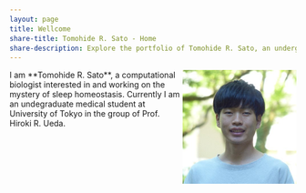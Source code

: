 ```yaml
---
layout: page
title: Wellcome
share-title: Tomohide R. Sato - Home
share-description: Explore the portfolio of Tomohide R. Sato, an undergraduate student with an interest in sleep medicine, neuroscience, theoretical biology, and medicine. Learn more about Tomohide's experience and education.
---
```


<img src="/assets/img/portrait_400x400.jpg" width="200" align="right">
I am **Tomohide R. Sato**, a computational biologist interested in and working on the mystery of sleep homeostasis. Currently I am an undegraduate medical student at University of Tokyo in the group of Prof. Hiroki R. Ueda. 
